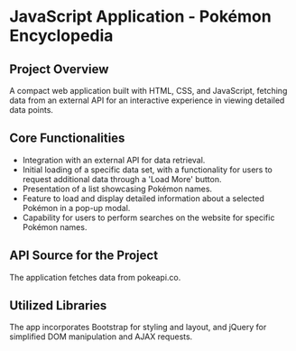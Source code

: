 # JavaScript Application - Pokémon Encyclopedia

## Project Overview
A compact web application built with HTML, CSS, and JavaScript, fetching data from an external API for an interactive experience in viewing detailed data points.

## Core Functionalities
* Integration with an external API for data retrieval.
* Initial loading of a specific data set, with a functionality for users to request additional data through a 'Load More' button.
* Presentation of a list showcasing Pokémon names.
* Feature to load and display detailed information about a selected Pokémon in a pop-up modal.
* Capability for users to perform searches on the website for specific Pokémon names.

## API Source for the Project
The application fetches data from pokeapi.co.

## Utilized Libraries
The app incorporates Bootstrap for styling and layout, and jQuery for simplified DOM manipulation and AJAX requests.
